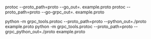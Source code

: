 protoc --proto_path=proto --go_out=. example.proto
protoc --proto_path=proto --go-grpc_out=. example.proto

python -m grpc_tools.protoc --proto_path=proto --python_out=./proto example.proto
python -m grpc_tools.protoc --proto_path=proto --grpc_python_out=./proto example.proto